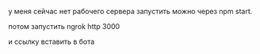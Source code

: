 у меня сейчас нет рабочего сервера запустить можно через npm start.

потом запустить ngrok http 3000

и ссылку вставить в бота

